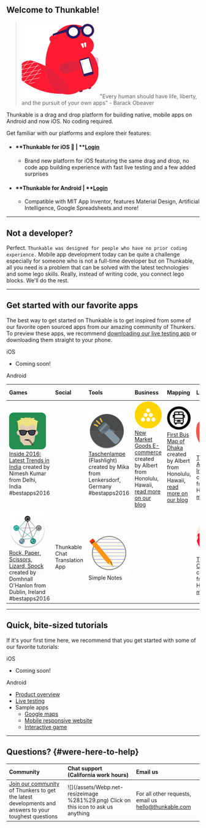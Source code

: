 ## Welcome to Thunkable!

> ![](/assets/logo-beaver.png) "Every human should have life, liberty, and the pursuit of your own apps" - Barack Obeaver

Thunkable is a drag and drop platform for building native, mobile apps on Android and now iOS. No coding required.

Get familiar with our platforms and explore their features:

* #### **Thunkable for iOS ** \|** **[**Login**](https://ios.thunkable.com/#/login?_k=ptmhad)

  * Brand new platform for iOS featuring the same drag and drop, no code app building experience with fast live testing and a few added surprises
* #### **Thunkable for Android **\|** **[**Login**](http://app.thunkable.com/)

  * Compatible with MIT App Inventor, features Material Design, Artificial Intelligence, Google Spreadsheets and more!

---

## Not a developer?

Perfect.  `Thunkable was designed for people who have no prior coding experience.` Mobile app development today can be quite a challenge especially for someone who is not a full-time developer but on Thunkable, all you need is a problem that can be solved with the latest technologies and some lego skills. Really, instead of writing code, you connect lego blocks. We'll do the rest.

---

## Get started with our favorite apps

The best way to get started on Thunkable is to get inspired from some of our favorite open sourced apps from our amazing community of Thunkers.  To preview these apps, we recommend [downloading our live testing app](https://play.google.com/store/apps/details?id=com.thunkable.appinventor.aicompanion3&hl=en) or downloading them straight to your phone.

iOS

* Coming soon!

Android

| Games | Social | Tools | Business | Mapping | Latest Tech | World Changing |
| :--- | :--- | :--- | :--- | :--- | :--- | :--- |
| ![](/assets/inside2016.png)[Inside 2016: Latest Trends in India](https://goo.gl/3tKoQT) created by Nimesh Kumar from Delhi, India \#bestapps2016 |  | ![](/assets/taschenlampe.png)[Taschenlampe](https://goo.gl/5MN7LL) \(Flashlight\) created by Mika from Lenkersdorf, Germany \#bestapps2016 | ![](/assets/newmarket.png)[New Market Goods E-commerce](https://goo.gl/7YsHiA) created by Albert from Honolulu, Hawaii, [read more on our blog](https://blog.thunkable.com/apps-for-your-most-loyal-customers-with-a-website-you-already-have-made-by-you-on-thunkable-824e6744f9f7?source=collection_home---6------8-----------) | ![](/assets/busmap.png)[First Bus Map of Dhaka](https://goo.gl/ikpkui) created by Albert from Honolulu, Hawaii, [read more on our blog](https://blog.thunkable.com/apps-for-the-city-that-you-love-part-1-15ec5b86f905) | ![](/assets/icon-thunkablegram.png)[Thunkableagram: AI-powered Instagram](https://goo.gl/QYHCcv) created by Albert from Honolulu, Hawaii, [read more on our blog](https://blog.thunkable.com/make-your-own-instagram-because-youre-worth-it-b6ad9c27a22c) | ![](/assets/pvsolar.png) [ PV Solar Power System](https://goo.gl/rcBXOW) created by Anwar Al-Haddid from Sanaa, Yemen, [read more about his inspiring story](https://www.fastcompany.com/40417060/how-a-man-with-no-coding-experience-built-an-app-thats-bringing-solar-power-to-yemen) \#bestapps2016 |
|  |  |  |  |  |  |  |
| ![](/assets/rockpaper.png)[Rock, Paper, Scissors, Lizard, Spock](https://goo.gl/CGF5uy) created by Domhnall O'Hanlon from Dublin, Ireland \#bestapps2016 | Thunkable Chat Translation App | ![](/assets/simplenotes.png)Simple Notes |  |  | ![](/assets/cardboard.png)[Thunkable Cardboard VR](https://goo.gl/C2S68X) created by Albert from Honolulu, Hawaii, [read more on our blog](https://blog.thunkable.com/making-apps-for-google-cardboard-d112758a4cee) |  |

---

## Quick, bite-sized tutorials

If it's your first time here, we recommend that you get started with some of our favorite tutorials:

iOS

* Coming soon!

Android

* [Product overview](https://www.youtube.com/watch?v=hZ7z3t-98O0)
* [Live testing](https://www.youtube.com/watch?v=igGYHXfgawQ)
* Sample apps
  * [Google maps ](https://www.youtube.com/watch?v=dXi55Rai7pQ)
  * [Mobile responsive website](https://www.youtube.com/watch?v=dXi55Rai7pQ)
  * [Interactive game](https://www.youtube.com/watch?v=OJAmgDQjS4Q&t=125s)

---

## Questions? {#were-here-to-help}

| Community | Chat support \(California work hours\) | Email us |
| :--- | :--- | :--- |
| [Join our community](https://community.thunkable.com/) of Thunkers to get the latest developments and answers to your toughest questions | ![](/assets/Webp.net-resizeimage %281%29.png) Click on this icon to ask us anything | For all other requests, email us [hello@thunkable.com](mailto:hello@thunkable.com) |



